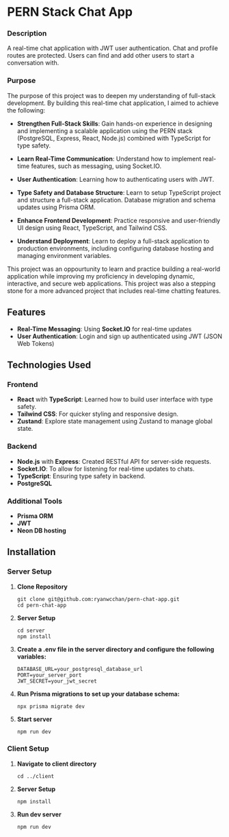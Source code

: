 # PERN Stack Chat App
### Description
A real-time chat application with JWT user authentication. Chat and profile routes are protected. Users can find and add other users to start a conversation with. 

### Purpose
The purpose of this project was to deepen my understanding of full-stack development. By building this real-time chat application, I aimed to achieve the following:

- **Strengthen Full-Stack Skills**: Gain hands-on experience in designing and implementing a scalable application using the PERN stack (PostgreSQL, Express, React, Node.js) combined with TypeScript for type safety.

- **Learn Real-Time Communication**: Understand how to implement real-time features, such as messaging, using Socket.IO.

- **User Authentication**: Learning how to authenticating users with JWT.

- **Type Safety and Database Structure**: Learn to setup TypeScript project and structure a full-stack application. Database migration and schema updates using Prisma ORM.

- **Enhance Frontend Development**: Practice responsive and user-friendly UI design using React, TypeScript, and Tailwind CSS.

- **Understand Deployment**: Learn to deploy a full-stack application to production environments, including configuring database hosting and managing environment variables.

This project was an oppourtunity to learn and practice building a real-world application while improving my proficiency in developing dynamic, interactive, and secure web applications. This project was also a stepping stone for a more advanced project that includes real-time chatting features.

## Features
- **Real-Time Messaging**: Using __Socket.IO__ for real-time updates
- **User Authentication**: Login and sign up authenticated using JWT (JSON  Web Tokens)

## Technologies Used
### Frontend
- **React** with **TypeScript**: Learned how to build user interface with type safety.
- **Tailwind CSS**: For quicker styling and responsive design.
- **Zustand**: Explore state management using Zustand to manage global state.

### Backend
- **Node.js** with **Express**: Created RESTful API for server-side requests.
- **Socket.IO**: To allow for listening for real-time updates to chats.
- **TypeScript**: Ensuring type safety in backend.
- **PostgreSQL**

### Additional Tools
- **Prisma ORM**
- **JWT**
- **Neon DB hosting**

## Installation
### Server Setup
1. **Clone Repository**
   ```
   git clone git@github.com:ryanwcchan/pern-chat-app.git
   cd pern-chat-app
2. **Server Setup**
   ```
   cd server
   npm install
3. **Create a .env file in the server directory and configure the following variables:**
   ```
   DATABASE_URL=your_postgresql_database_url
   PORT=your_server_port
   JWT_SECRET=your_jwt_secret
4. **Run Prisma migrations to set up your database schema:**
   ```
   npx prisma migrate dev
5. **Start server**
   ```
   npm run dev
### Client Setup
1. **Navigate to client directory**
   ```
   cd ../client
2. **Server Setup**
   ```
   npm install
3. **Run dev server**
   ```
   npm run dev

